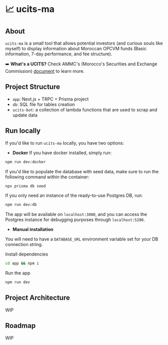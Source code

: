 # 📈 ucits-ma
## About
`ucits-ma` is a small tool that allows potential investors (and curious souls like myself) to display information about Moroccan OPCVM funds (Basic information, 7-day performance, and fee structure).

➡️ **What's a UCITS?** Check AMMC's (Morocco's Securities and Exchange Commission) [document](https://www.ammc.ma/sites/default/files/AMMC_Educational%20Guide%20related%20to%20UCITS-OPCVM.pdf) to learn more.

## Project Structure
- `app`: Next.js + TRPC + Prisma project
- `db`: SQL file for tables creation
- `ucits-bot`: a collection of lambda functions that are used to scrap and update data

## Run locally
If you'd like to run `ucits-ma` locally, you have two options:
- **Docker**
If you have docker installed, simply run:
```sh
npm run dev:docker
```

If you'd like to populate the database with seed data, make sure to run the following command within the container:
```sh
npx prisma db seed
```

If you only need an instance of the ready-to-use Postgres DB, run:
```sh
npm run dev:db
```

The app will be available on `localhost:3000`, and you can access the Postgres instance for debugging purposes through `localhost:5200`.

- **Manual installation**

You will need to have a `DATABASE_URL` environment variable set for your DB connection string.

Install dependencies
```sh
cd app && npm i
```
Run the app
```sh
npm run dev
```

## Project Architecture
WIP

## Roadmap
WIP